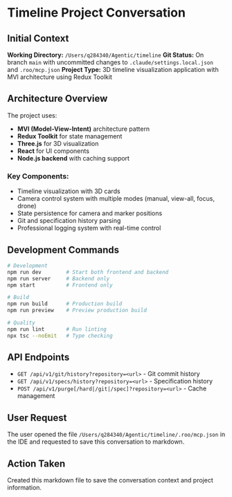 # Timeline Project Conversation

## Initial Context

**Working Directory:** `/Users/q284340/Agentic/timeline`
**Git Status:** On branch `main` with uncommitted changes to `.claude/settings.local.json` and `.roo/mcp.json`
**Project Type:** 3D timeline visualization application with MVI architecture using Redux Toolkit

## Architecture Overview

The project uses:
- **MVI (Model-View-Intent)** architecture pattern
- **Redux Toolkit** for state management
- **Three.js** for 3D visualization
- **React** for UI components
- **Node.js backend** with caching support

### Key Components:
- Timeline visualization with 3D cards
- Camera control system with multiple modes (manual, view-all, focus, drone)
- State persistence for camera and marker positions
- Git and specification history parsing
- Professional logging system with real-time control

## Development Commands

```bash
# Development
npm run dev        # Start both frontend and backend
npm run server     # Backend only
npm start          # Frontend only

# Build
npm run build      # Production build
npm run preview    # Preview production build

# Quality
npm run lint       # Run linting
npx tsc --noEmit   # Type checking
```

## API Endpoints

- `GET /api/v1/git/history?repository=<url>` - Git commit history
- `GET /api/v1/specs/history?repository=<url>` - Specification history
- `POST /api/v1/purge[/hard|/git|/spec]?repository=<url>` - Cache management

## User Request

The user opened the file `/Users/q284340/Agentic/timeline/.roo/mcp.json` in the IDE and requested to save this conversation to markdown.

## Action Taken

Created this markdown file to save the conversation context and project information.